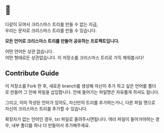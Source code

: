 # 🎄 

다같이 모여서 크리스마스 트리를 만들 수 없는 지금,  
우리는 문자로 크리스마스 트리를 만들 수 있습니다.  

**모든 언어로 크리스마스 트리를 만들어 공유하는 프로젝트입니다.**

어떤 언어든 상관 없습니다.   
어떤 형태로든 상관없습니다.
이 저장소를 크리스마스 트리로 가득 채워봅시다!


## Contribute Guide

이 저장소를 Fork 한 후, 새로운 branch를 생성해
자신이 추가 하고 싶은 언어를 폴더로 만들어 그 안에 파일을 삽입합니다. 
안에 들어가는 파일명은 자유롭게 하셔도 됩니다.


그리고, 이미 작성된 언어가 있어도, 자신만의 트리를 추가하는거니,
다른 파일 명으로 자신의 크리스마스 트리를 추가할 수 있습니다.


확장자가 없는 언어인 경우, txt 파일로 올려주시면됩니다.
여러 파일이 들어가야하는 경우, 내부 폴더를 하나 더 만들어서 추가해주세요.

